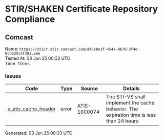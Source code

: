 # STIR/SHAKEN Certificate Repository Compliance

## Comcast

Name: `https://sticr.stir.comcast.com/d45c0e1f-454a-4670-8f4d-0cb229c5f301.pem`\
Tested At: 03 Jun 25 00:33 UTC\
Time: 113ms

### Issues

| Code | Type | Source | Details |
|------|------|--------|---------|
| [e_atis_cache_header](../../ISSUES/e_atis_cache_header/README.md) | error | ATIS-1000074 | The STI-VS shall implement the cache behavior. The expiration time is less than 24 hours |

Generated: 03 Jun 25 00:33 UTC
